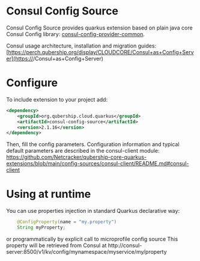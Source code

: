 # Consul Config Source

Consul Config Source provides quarkus extension based on plain java core Consul Config library: [consul-config-provider-common](https://github.com/Netcracker/qubership-core-rest-libraries/tree/main/consul-config-provider/consul-config-provider-common).

Consul usage architecture, installation and migration guides: [https://perch.qubership.org/display/CLOUDCORE/Consul+as+Config+Server](https://<github link todo>/Consul+as+Config+Server)

# Configure
To include extension to your project add:

```xml
<dependency>
    <groupId>org.qubership.cloud.quarkus</groupId>
    <artifactId>consul-config-source</artifactId>
    <version>2.1.16</version>
</dependency>
```

Then, fill the config parameters. Configuration information and typical default parameters are described in the consul-client module: https://github.com/Netcracker/qubership-core-quarkus-extensions/blob/main/config-sources/consul-client/README.md#consul-client

# Using at runtime 
You can use properties injection in standard Quarkus declarative way:
```java
    @ConfigProperty(name = "my.property")
    String myProperty;
```

or programmatically by explicit call to microprofile config source 
This property will be retrieved from Consul at http://consul-server:8500/v1/kv/config/mynamespace/myservice/my/property

